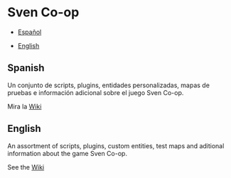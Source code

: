 # Sven Co-op

- [Español](#spanish)

- [English](#english)

## Spanish

Un conjunto de scripts, plugins, entidades personalizadas, mapas de pruebas e información adicional sobre el juego Sven Co-op.

Mira la [Wiki](https://github.com/Mikk155/Sven-Co-op/wiki)

## English

An assortment of scripts, plugins, custom entities, test maps and aditional information about the game Sven Co-op.

See the [Wiki](https://github.com/Mikk155/Sven-Co-op/wiki)

